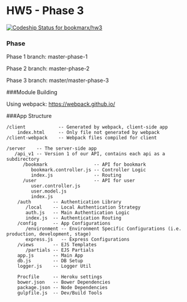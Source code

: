 # HW5 - Phase 3

[ ![Codeship Status for bookmarx/hw3](https://codeship.com/projects/30b9c5e0-029a-0134-086d-663251dd2b3e/status?branch=master)](https://codeship.com/projects/153629)

### Phase

Phase 1 branch: master-phase-1

Phase 2 branch: master-phase-2

Phase 3 branch: master/master-phase-3

###Module Building

Using webpack: https://webpack.github.io/

###App Structure
```
/client            -- Generated by webpack, client-side app
    index.html     -- Only file not generated by webpack
/client-webpack    -- Webpack files compiled for client

/server    -- The server-side app
   /api_v1 -- Version 1 of our API, contains each api as a subdirectory
      /bookmark                 -- API for bookmark
         bookmark.controller.js -- Controller Logic
         index.js               -- Routing
      /user                     -- API for user
         user.controller.js
         user.model.js
         index.js
    /auth        -- Authentication Library
       /local    -- Local Authentication Strategy
       auth.js   -- Main Authentication Logic
       index.js  -- Authentication Routing
    /config      -- App Configurations
       /environment -- Environment Specific Configurations (i.e. production, development, stage)
       express.js   -- Express Configurations
    /views       -- EJS Templates
       /partials -- EJS Partials
    app.js       -- Main App
    db.js        -- DB Setup
    logger.js    -- Logger Util

    Procfile     -- Heroku settings
    bower.json   -- Bower Dependencies
    package.json -- Node Dependencies
    gulpfile.js  -- Dev/Build Tools

```
